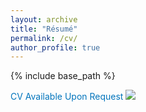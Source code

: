```yaml
---
layout: archive
title: "Résumé"
permalink: /cv/
author_profile: true
---
```

{% include base_path %}
<!-- <i class="fa fa-file-pdf" style='color:red'></i> -->
<!-- <i class='fas fa-download' style='color:grey'></i> Download my<a href="http://zlwu92.github.io/files/CV.pdf"><button style='color:white; background-color:transparent; border-width:0px;'>résumé <i class='fas fa-file-pdf' style='color:red'></i></button></a>here. -->
<div class="d-flex justify-content-center" data-aos="zoom-out">
    <div class="btn-group" role="group" aria-label="actionButtons">
        <i class='fas fa-download fa-2xl' style='color:grey;'></i> <a href="mailto:zwu065@connect.hkust-gz.edu.cn" target="_blank" class="d-block btn btn-outline-dark" style="text-decoration:none; color:#0074bc">CV Available Upon Request <img src="https://zlwu92.github.io/images/curriculum-vitae.png">
        <!-- <i class="fa fa-id-badge"></i> -->
        </a>
    </div>
</div>

